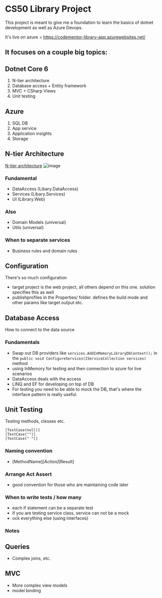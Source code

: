 # CS50 Library Project
This project is meant to give me a foundation to learn the basics of dotnet development as well as Azure Devops.

It's live on azure = https://codementor-library-app.azurewebsites.net/

## It focuses on a couple big topics:

## Dotnet Core 6
1. N-tier architecture
2. Database access + Entity framework
3. MVC + CSharp Views
4. Unit testing 

## Azure
1. SQL DB
2. App service
3. Application insights
4. Storage

## N-tier Architecture
[N-tier architecture](https://www.techopedia.com/definition/17185/n-tier-architecture)
![image](https://www.guru99.com/images/4-2016/042616_0902_NTierArchit1.png)

### Fundamental
- DataAccess (Libary.DataAccess)
- Services (Libary.Services)
- UI (Library.Web)
### Also
- Domain Models (universal)
- Utils (universal)

### When to separate services
- Business rules and domain rules

## Configuration
There's so much configuration 
- target project is the web project, all others depend on this one. solution specifies this as well 
- publishprofiles in the Properties/ folder. defines the build mode and other params like target output etc.

## Database Access
How to connect to the data source

### Fundamentals
- Swap out DB providers like `services.AddInMemoryLibraryDbContext();` in the `public void ConfigureServices(IServiceCollection services)` method
- using InMemory for testing and then connection to azure for live scenarios
- DataAccess deals with the access
- LINQ and EF for developing on top of DB
- For testing you need to be able to mock the DB, that's where the interface pattern is really useful. 

## Unit Testing
Testing methods, clesses etc.

```
[TestCase(null)]
[TestCase("")]
[TestCase(" ")]
```

### Naming convention
- [MethodName]_[Action]_[Result]

### Arrange Act Assert
- good convention for those who are maintaining code later

### When to write tests / how many
- each if statement can be a separate test
- if you are testing service class, service can not be a mock
- ock everything else (using interfaces)

### Notes

## Queries
- Complex joins, etc.   

## MVC
- More complex view models
- model binding 